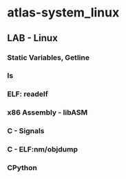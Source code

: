 # atlas-system_linux

## LAB - Linux

### Static Variables, Getline

### ls

### ELF: readelf

### x86 Assembly - libASM

### C - Signals

### C - ELF:nm/objdump

### CPython

### 
